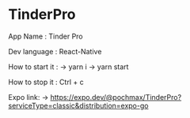 # TinderPro

App Name : Tinder Pro

Dev language : React-Native

How to start it :
-> yarn i
-> yarn start

How to stop it :
Ctrl + c

Expo link:
-> https://expo.dev/@pochmax/TinderPro?serviceType=classic&distribution=expo-go
